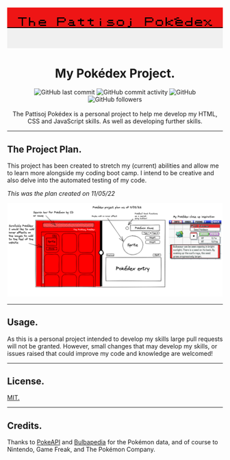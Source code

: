 <div align= "center">

![Pokédex Project Banner Image](projectGraphics/pattisojPokdexBanner.png)

# My Pokédex Project.

<img alt="GitHub last commit" src="https://img.shields.io/github/last-commit/pattisoj/pokedexProject">
<img alt="GitHub commit activity" src="https://img.shields.io/github/commit-activity/m/pattisoj/pokedexProject">
<img alt="GitHub" src="https://img.shields.io/github/license/pattisoj/pokedexProject">
<img alt="GitHub followers" src="https://img.shields.io/github/followers/pattisoj?style=social">
<br>
</br>
The Pattisoj Pokédex is a personal project to help me develop my HTML, CSS and JavaScript skills. As well as developing further skills.
</div>

---

## The Project Plan.

This project has been created to stretch my (current) abilities and allow me to learn more alongside my coding boot camp. I intend to be creative and also delve into the automated testing of my code.

_This was the plan created on 11/05/22_

![Pokédex project initial plan](projectGraphics/pattisojPokedexPlan.png)

---

## Usage.

As this is a personal project intended to develop my skills large pull requests will not be granted. However, small changes that may develop my skills, or issues raised that could improve my code and knowledge are welcomed!

---

## License.

[MIT.](https://choosealicense.com/licenses/mit/)

---

## Credits.

Thanks to [PokeAPI](http://pokeapi.co/) and [Bulbapedia](http://bulbapedia.bulbagarden.net/) for the Pokémon data, and of course to Nintendo, Game Freak, and The Pokémon Company.
